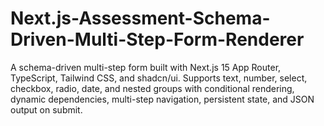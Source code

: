 # Next.js-Assessment-Schema-Driven-Multi-Step-Form-Renderer
A schema-driven multi-step form built with Next.js 15 App Router, TypeScript, Tailwind CSS, and shadcn/ui. Supports text, number, select, checkbox, radio, date, and nested groups with conditional rendering, dynamic dependencies, multi-step navigation, persistent state, and JSON output on submit.